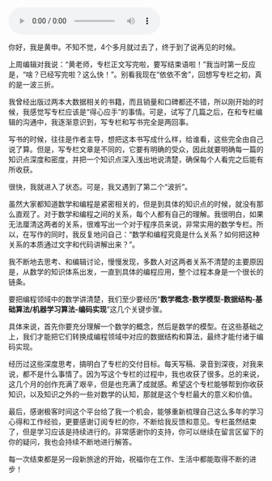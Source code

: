 <audio title="结束语 _ 从数学到编程，本身就是一个很长的链条" src="https://static001.geekbang.org/resource/audio/0d/3e/0d98ff25e07ba40aabe1ad1f18f17f3e.mp3" controls="controls"></audio> 
<p>你好，我是黄申。不知不觉，4个多月就过去了，终于到了说再见的时候。</p><p>上周编辑对我说：“黄老师，专栏正文写完啦，要写结束语啦！”我当时第一反应是，“啥？已经写完啦？这么快！”。别看我现在“依依不舍”，回想写专栏之初，真的是一波三折。</p><p>我曾经出版过两本大数据相关的书籍，而且销量和口碑都还不错，所以刚开始的时候，我感觉写专栏应该是“得心应手”的事情。可是，试写了几篇之后，在和专栏编辑的沟通中，我逐渐意识到，写专栏和写书完全是两回事。</p><p>写书的时候，往往是作者主导，想把这本书写成什么样，给谁看，这些完全由自己说了算。但是，写专栏文章是不同的，它要有明确的受众，因此就要明确每一篇的知识点深度和密度，并把一个知识点深入浅出地说清楚，确保每个人看完之后能有所收获。</p><p>很快，我就进入了状态。可是，我又遇到了第二个“波折”。</p><p>虽然大家都知道数学和编程是紧密相关的，但是到具体的知识点的时候，就没有那么直观了。对于数学和编程之间的关系，每个人都有自己的理解。我很明白，如果无法厘清这两者的关系，很难写出一个对于程序员来说，非常实用的数学专栏。所以，在写作的同时，我反复地问自己：“数学和编程究竟是什么关系？如何把这种关系的本质通过文字和代码讲解出来？”。</p><!-- [[[read_end]]] --><p>我不断地去思考、和编辑讨论，慢慢发现，多数人对这两者关系不清楚的主要原因是，从数学的知识体系出发，一直到具体的编程应用，整个过程本身是一个很长的链条。</p><p>要把编程领域中的数学讲清楚，我们至少要经历“<strong>数学概念-数学模型-数据结构-基础算法/机器学习算法-编码实现</strong>”这几个关键步骤。</p><p>具体来说，首先你要充分理解一个数学的概念，然后是数学的模型。在这些基础之上，我们才能把它们转换成编程领域中对应的数据结构和算法，最终才能付诸于编码实现。</p><p>经历过这些深度思考，搞明白了专栏的交付目标。每天写稿、录音到深夜，对我来说，都不是什么事情了。因为写这个专栏的过程中，我也收获了很多。总的来说，这几个月的创作充满了艰辛，但是也充满了成就感。希望这个专栏能够帮到你收获知识，以及知识之外的一些对数学的认知，那就是这个专栏最大的意义和价值。</p><p>最后，感谢极客时间这个平台给了我一个机会，能够重新梳理自己这么多年的学习心得和工作经验，更要感谢订阅专栏的你，不断给我反馈和意见。专栏虽然结束了，但是学习应该是持续进行的。非常感谢你的支持，你可以继续在留言区留下的你的疑问，我也会持续不断地进行解答。</p><p>每一次结束都是另一段新旅途的开始，祝福你在工作、生活中都能取得不断的进步！</p><p><a href="http://bbn7rz69sba2z1ns.mikecrm.com/40Q6Dxa"><img src="https://static001.geekbang.org/resource/image/02/e2/02b2209b1e30a4268e38c68a0cdf61e2.jpg" alt=""></a></p><p></p>